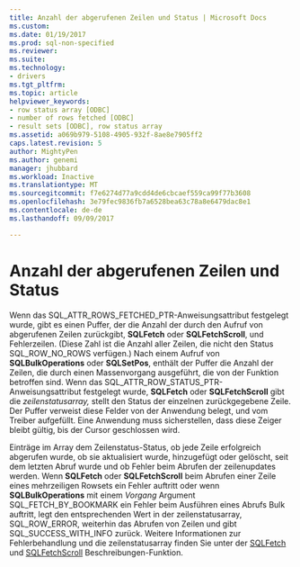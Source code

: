 ```yaml
---
title: Anzahl der abgerufenen Zeilen und Status | Microsoft Docs
ms.custom: 
ms.date: 01/19/2017
ms.prod: sql-non-specified
ms.reviewer: 
ms.suite: 
ms.technology:
- drivers
ms.tgt_pltfrm: 
ms.topic: article
helpviewer_keywords:
- row status array [ODBC]
- number of rows fetched [ODBC]
- result sets [ODBC], row status array
ms.assetid: a069b979-5108-4905-932f-8ae8e7905ff2
caps.latest.revision: 5
author: MightyPen
ms.author: genemi
manager: jhubbard
ms.workload: Inactive
ms.translationtype: MT
ms.sourcegitcommit: f7e6274d77a9cdd4de6cbcaef559ca99f77b3608
ms.openlocfilehash: 3e79fec9836fb7a6528bea63c78a8e6479dac8e1
ms.contentlocale: de-de
ms.lasthandoff: 09/09/2017

---
```

# <a name="number-of-rows-fetched-and-status"></a>Anzahl der abgerufenen Zeilen und Status
Wenn das SQL_ATTR_ROWS_FETCHED_PTR-Anweisungsattribut festgelegt wurde, gibt es einen Puffer, der die Anzahl der durch den Aufruf von abgerufenen Zeilen zurückgibt, **SQLFetch** oder **SQLFetchScroll**, und Fehlerzeilen. (Diese Zahl ist die Anzahl aller Zeilen, die nicht den Status SQL_ROW_NO_ROWS verfügen.) Nach einem Aufruf von **SQLBulkOperations** oder **SQLSetPos**, enthält der Puffer die Anzahl der Zeilen, die durch einen Massenvorgang ausgeführt, die von der Funktion betroffen sind. Wenn das SQL_ATTR_ROW_STATUS_PTR-Anweisungsattribut festgelegt wurde, **SQLFetch** oder **SQLFetchScroll** gibt die *zeilenstatusarray,* stellt den Status der einzelnen zurückgegebene Zeile. Der Puffer verweist diese Felder von der Anwendung belegt, und vom Treiber aufgefüllt. Eine Anwendung muss sicherstellen, dass diese Zeiger bleibt gültig, bis der Cursor geschlossen wird.  
  
 Einträge im Array dem Zeilenstatus-Status, ob jede Zeile erfolgreich abgerufen wurde, ob sie aktualisiert wurde, hinzugefügt oder gelöscht, seit dem letzten Abruf wurde und ob Fehler beim Abrufen der zeilenupdates werden. Wenn **SQLFetch** oder **SQLFetchScroll** beim Abrufen einer Zeile eines mehrzeiligen Rowsets ein Fehler auftritt oder wenn **SQLBulkOperations** mit einem *Vorgang*  Argument SQL_FETCH_BY_BOOKMARK ein Fehler beim Ausführen eines Abrufs Bulk auftritt, legt den entsprechenden Wert in der zeilenstatusarray, SQL_ROW_ERROR, weiterhin das Abrufen von Zeilen und gibt SQL_SUCCESS_WITH_INFO zurück. Weitere Informationen zur Fehlerbehandlung und die zeilenstatusarray finden Sie unter der [SQLFetch](../../../odbc/reference/syntax/sqlfetch-function.md) und [SQLFetchScroll](../../../odbc/reference/syntax/sqlfetchscroll-function.md) Beschreibungen-Funktion.

